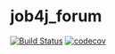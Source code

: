 # job4j_forum

[![Build Status](https://app.travis-ci.com/elvolt/job4j_forum.svg?branch=master)](https://app.travis-ci.com/elvolt/job4j_forum)
[![codecov](https://codecov.io/gh/elvolt/job4j_forum/branch/master/graph/badge.svg?token=NFPB4D7T6F)](https://codecov.io/gh/elvolt/job4j_forum)
